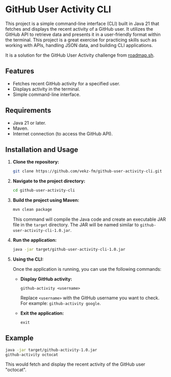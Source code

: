 # GitHub User Activity CLI

This project is a simple command-line interface (CLI) built in Java 21 that fetches and displays the recent activity of a GitHub user. It utilizes the GitHub API to retrieve data and presents it in a user-friendly format within the terminal. This project is a great exercise for practicing skills such as working with APIs, handling JSON data, and building CLI applications.

It is a solution for the GitHub User Activity challenge from [roadmap.sh](https://roadmap.sh/projects/github-user-activity).

## Features

*   Fetches recent GitHub activity for a specified user.
*   Displays activity in the terminal.
*   Simple command-line interface.

## Requirements

*   Java 21 or later.
*   Maven.
*   Internet connection (to access the GitHub API).

## Installation and Usage

1.  **Clone the repository:**

    ```bash
    git clone https://github.com/vekz-fm/github-user-activity-cli.git
    ```

2.  **Navigate to the project directory:**

    ```bash
    cd github-user-activity-cli
    ```

3.  **Build the project using Maven:**

    ```bash
    mvn clean package
    ```

    This command will compile the Java code and create an executable JAR file in the `target` directory. The JAR will be named similar to `github-user-activity-cli-1.0.jar`.

4.  **Run the application:**

    ```bash
    java -jar target/github-user-activity-cli-1.0.jar
    ```
    
5.  **Using the CLI:**

    Once the application is running, you can use the following commands:

    *   **Display GitHub activity:**

        ```
        github-activity <username>
        ```

        Replace `<username>` with the GitHub username you want to check. For example: `github-activity google`.

    *   **Exit the application:**

        ```
        exit
        ```

## Example
```bash
java -jar target/github-activity-1.0.jar
github-activity octocat
```
This would fetch and display the recent activity of the GitHub user "octocat".
